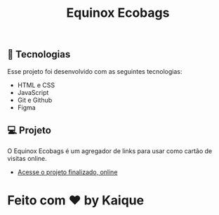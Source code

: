<h1 align="center"> Equinox Ecobags </h1>


</p>

<br>

## 🚀 Tecnologias

Esse projeto foi desenvolvido com as seguintes tecnologias:

- HTML e CSS
- JavaScript
- Git e Github
- Figma

## 💻 Projeto

O Equinox Ecobags é um agregador de links para usar como cartão de visitas online.

- [Acesse o projeto finalizado, online](https://github.com/KaiqueRamos12/EcobagsEquinox)


Feito com ♥ by Kaique
=======

